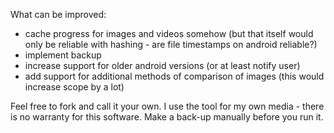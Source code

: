 What can be improved:
- cache progress for images and videos somehow (but that itself would only be reliable with hashing - are file timestamps on android reliable?)
- implement backup
- increase support for older android versions (or at least notify user)
- add support for additional methods of comparison of images (this would increase scope by a lot)

Feel free to fork and call it your own. I use the tool for my own media - there is no warranty for this software. Make a back-up manually before you run it.
